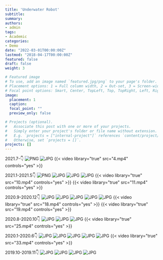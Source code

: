 ```yaml
---
title: 'Underwater Robot'
subtitle: 
summary: 
authors:
- admin
tags:
- Academic
categories:
- Demo
date: "2022-03-01T00:00:00Z"
lastmod: "2018-04-17T00:00:00Z"
featured: false
draft: false
weight: 3

# Featured image
# To use, add an image named `featured.jpg/png` to your page's folder.
# Placement options: 1 = Full column width, 2 = Out-set, 3 = Screen-width
# Focal point options: Smart, Center, TopLeft, Top, TopRight, Left, Right, BottomLeft, Bottom, BottomRight
image:
  placement: 1
  caption: 
  focal_point: ""
  preview_only: false

# Projects (optional).
#   Associate this post with one or more of your projects.
#   Simply enter your project's folder or file name without extension.
#   E.g. `projects = ["internal-project"]` references `content/project/deep-learning/index.md`.
#   Otherwise, set `projects = []`.
projects: []
---
```

2021.7-:point_down:
![PNG](./2.png)
![JPG](./3.jpg)
{{< video library="true" src="4.mp4" controls="yes" >}}

2021.1-2021.5:point_down:
![PNG](./5.PNG)
![JPG](./6.jpg)
![JPG](./7.JPG)
![JPG](./8.jpg)
{{< video library="true" src="10.mp4" controls="yes" >}}
{{< video library="true" src="11.mp4" controls="yes" >}}

2020.9-2020.12:point_down:
![JPG](./13.jpg)
![JPG](./14.JPG)
![JPG](./15.JPG)
![JPG](./16.JPG)
![JPG](./17.JPG)
{{< video library="true" src="18.mp4" controls="yes" >}}
{{< video library="true" src="19.mp4" controls="yes" >}}

2020.8-2020.10:point_down:
![JPG](./22.JPG)
![JPG](./23.JPG)
![JPG](./24.jpg)
{{< video library="true" src="25.mp4" controls="yes" >}}

2020.1-2020.6:point_down:
![JPG](./28.jpg)
![JPG](./29.jpg)
![JPG](./30.JPG)
![JPG](./31.JPG)
![JPG](./32.JPG)
{{< video library="true" src="33.mp4" controls="yes" >}}

2019.10-2019.11:point_down:
![JPG](./35.jpg)
![JPG](./36.JPG)
![JPG](./37.JPG)
![JPG](./38.JPG)

